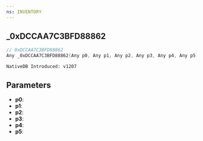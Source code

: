 ```yaml
---
ns: INVENTORY
---
```

## _0xDCCAA7C3BFD88862

```c
// 0xDCCAA7C3BFD88862
Any _0xDCCAA7C3BFD88862(Any p0, Any p1, Any p2, Any p3, Any p4, Any p5);
```

```
NativeDB Introduced: v1207
```

## Parameters
* **p0**:
* **p1**:
* **p2**:
* **p3**:
* **p4**:
* **p5**:
